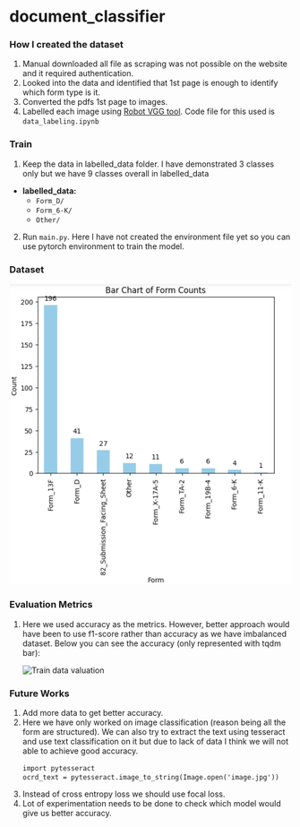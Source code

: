 # document_classifier

### How I created the dataset

1. Manual downloaded all file as scraping was not possible on the website and it required authentication.
2. Looked into the data and identified that 1st page is enough to identify which form type is it.
3. Converted the pdfs 1st page to images.
4. Labelled each image using [Robot VGG tool](https://www.robots.ox.ac.uk/~vgg/software/via/via.html). Code file for this used is ```data_labeling.ipynb```

### Train

1. Keep the data in labelled_data folder. I have demonstrated 3 classes only but we have 9 classes overall in labelled_data
  - **labelled_data:**
     - `Form_D/`
     - `Form_6-K/`
     - `Other/`
2. Run ```main.py```. Here I have not created the environment file yet so you can use pytorch environment to train the model. 

### Dataset 

![Dataset](https://github.com/zyper26/document_classifier/blob/main/dataset_classes.png)


### Evaluation Metrics

1. Here we used accuracy as the metrics. However, better approach would have been to use f1-score rather than accuracy as we have imbalanced dataset. Below you can see the accuracy (only represented with tqdm bar):

   ![Train data valuation](https://github.com/zyper26/document_classifier/blob/main/model_svaing.png)



### Future Works

1. Add more data to get better accuracy.
2. Here we have only worked on image classification (reason being all the form are structured). We can also try to extract the text using tesseract and use text classification on it but due to lack of data I think we will not able to achieve good accuracy. 
   ```
   import pytesseract
   ocrd_text = pytesseract.image_to_string(Image.open('image.jpg'))
   ```
3. Instead of cross entropy loss we should use focal loss.
4. Lot of experimentation needs to be done to check which model would give us better accuracy.
